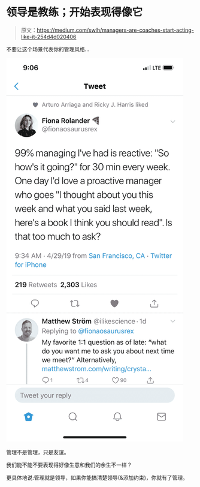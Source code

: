 # 领导是教练；开始表现得像它

> 原文：<https://medium.com/swlh/managers-are-coaches-start-acting-like-it-254d4d020406>

不要让这个场景代表你的管理风格…

![](img/cb8df0d179f42aa9fb17ffd03fc1762d.png)

管理不是管理，只是友谊。

我们能不能不要表现得好像生意和我们的余生不一样？

更具体地说:管理就是领导，如果你能搞清楚领导(&添加约束)，你就有了管理。